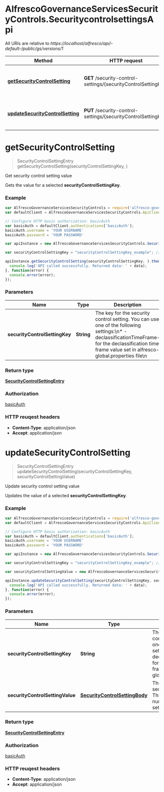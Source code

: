 # AlfrescoGovernanceServicesSecurityControls.SecuritycontrolsettingsApi

All URIs are relative to *https://localhost/alfresco/api/-default-/public/gs/versions/1*

Method | HTTP request | Description
------------- | ------------- | -------------
[**getSecurityControlSetting**](SecuritycontrolsettingsApi.md#getSecurityControlSetting) | **GET** /security-control-settings/{securityControlSettingKey} | Get security control setting value
[**updateSecurityControlSetting**](SecuritycontrolsettingsApi.md#updateSecurityControlSetting) | **PUT** /security-control-settings/{securityControlSettingKey} | Update security control setting value


<a name="getSecurityControlSetting"></a>
# **getSecurityControlSetting**
> SecurityControlSettingEntry getSecurityControlSetting(securityControlSettingKey, )

Get security control setting value

Gets the value for a selected **securityControlSettingKey**.

### Example
```javascript
var AlfrescoGovernanceServicesSecurityControls = require('alfresco-governance-services-security-controls');
var defaultClient = AlfrescoGovernanceServicesSecurityControls.ApiClient.default;

// Configure HTTP basic authorization: basicAuth
var basicAuth = defaultClient.authentications['basicAuth'];
basicAuth.username = 'YOUR USERNAME'
basicAuth.password = 'YOUR PASSWORD'

var apiInstance = new AlfrescoGovernanceServicesSecurityControls.SecuritycontrolsettingsApi()

var securityControlSettingKey = "securityControlSettingKey_example"; // {String} The key for the security control setting. You can use one of the following settings:\n* -declassificationTimeFrame- for the declassification time frame value set in alfresco-global.properties file\n

apiInstance.getSecurityControlSetting(securityControlSettingKey, ).then(function(data) {
  console.log('API called successfully. Returned data: ' + data);
}, function(error) {
  console.error(error);
});

```

### Parameters

Name | Type | Description  | Notes
------------- | ------------- | ------------- | -------------
 **securityControlSettingKey** | **String**| The key for the security control setting. You can use one of the following settings:\n* -declassificationTimeFrame- for the declassification time frame value set in alfresco-global.properties file\n | 

### Return type

[**SecurityControlSettingEntry**](SecurityControlSettingEntry.md)

### Authorization

[basicAuth](../README.md#basicAuth)

### HTTP reuqest headers

 - **Content-Type**: application/json
 - **Accept**: application/json

<a name="updateSecurityControlSetting"></a>
# **updateSecurityControlSetting**
> SecurityControlSettingEntry updateSecurityControlSetting(securityControlSettingKey, securityControlSettingValue)

Update security control setting value

Updates the value of a selected **securityControlSettingKey**.

### Example
```javascript
var AlfrescoGovernanceServicesSecurityControls = require('alfresco-governance-services-security-controls');
var defaultClient = AlfrescoGovernanceServicesSecurityControls.ApiClient.default;

// Configure HTTP basic authorization: basicAuth
var basicAuth = defaultClient.authentications['basicAuth'];
basicAuth.username = 'YOUR USERNAME'
basicAuth.password = 'YOUR PASSWORD'

var apiInstance = new AlfrescoGovernanceServicesSecurityControls.SecuritycontrolsettingsApi()

var securityControlSettingKey = "securityControlSettingKey_example"; // {String} The key for the security control setting. You can use one of the following settings:\n* -declassificationTimeFrame- for the declassification time frame value set in alfresco-global.properties file\n

var securityControlSettingValue = new AlfrescoGovernanceServicesSecurityControls.SecurityControlSettingBody(); // {SecurityControlSettingBody} The new value for the security control setting. This can be a string or number, depending on the setting key.

apiInstance.updateSecurityControlSetting(securityControlSettingKey, securityControlSettingValue).then(function(data) {
  console.log('API called successfully. Returned data: ' + data);
}, function(error) {
  console.error(error);
});

```

### Parameters

Name | Type | Description  | Notes
------------- | ------------- | ------------- | -------------
 **securityControlSettingKey** | **String**| The key for the security control setting. You can use one of the following settings:\n* -declassificationTimeFrame- for the declassification time frame value set in alfresco-global.properties file\n | 
 **securityControlSettingValue** | [**SecurityControlSettingBody**](SecurityControlSettingBody.md)| The new value for the security control setting. This can be a string or number, depending on the setting key. | 

### Return type

[**SecurityControlSettingEntry**](SecurityControlSettingEntry.md)

### Authorization

[basicAuth](../README.md#basicAuth)

### HTTP reuqest headers

 - **Content-Type**: application/json
 - **Accept**: application/json

